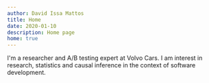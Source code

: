 ```yaml
---
author: David Issa Mattos
title: Home
date: 2020-01-10
description: Home page
home: true
---
```


I'm a researcher and A/B testing expert at Volvo Cars. I am interest in research, statistics and causal inference in the context of software development.